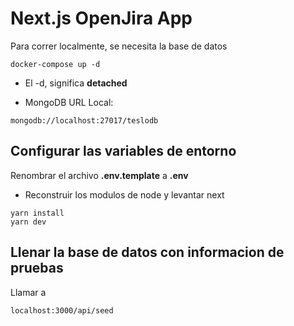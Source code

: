 # Next.js OpenJira App
Para correr localmente, se necesita la base de datos

```
docker-compose up -d
```

* El -d, significa __detached__

* MongoDB URL Local:
```
mongodb://localhost:27017/teslodb
```


## Configurar las variables de entorno
Renombrar el archivo __.env.template__ a __.env__


* Reconstruir los modulos de node y levantar next
```
yarn install
yarn dev
```

## Llenar la base de datos con informacion de pruebas

Llamar a 
```
localhost:3000/api/seed
```